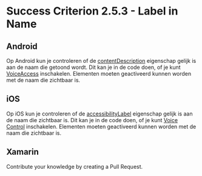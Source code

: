 # Success Criterion 2.5.3 - Label in Name
## Android

Op Android kun je controleren of de [contentDescription](https://developer.android.com/reference/android/view/View.html#attr_android:contentDescription) eigenschap gelijk is aan de naam die getoond wordt. Dit kan je in de code doen, of je kunt [VoiceAccess](https://appt.nl/kennisbank/hulpmiddelen/stembediening/android) inschakelen. Elementen moeten geactiveerd kunnen worden met de naam die zichtbaar is.
## iOS

Op iOS kun je controleren of de [accessibilityLabel](https://developer.apple.com/documentation/objectivec/nsobject/1615181-accessibilitylabel) eigenschap gelijk is aan de naam die zichtbaar is. Dit kan je in de code doen, of je kunt [Voice Control](https://appt.nl/kennisbank/hulpmiddelen/stembediening/ios) inschakelen. Elementen moeten geactiveerd kunnen worden met de naam die zichtbaar is.
## Xamarin

Contribute your knowledge by creating a Pull Request.
